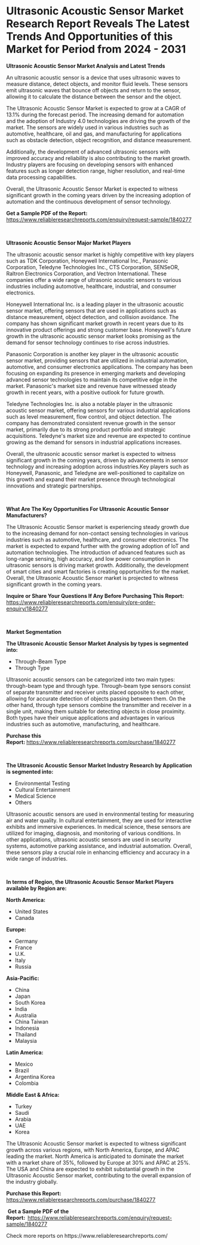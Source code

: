 <p><h1>Ultrasonic Acoustic Sensor Market Research Report Reveals The Latest Trends And Opportunities of this Market for Period from 2024 - 2031</h1></p><p><strong>Ultrasonic Acoustic Sensor Market Analysis and Latest Trends</strong></p>
<p><p>An ultrasonic acoustic sensor is a device that uses ultrasonic waves to measure distance, detect objects, and monitor fluid levels. These sensors emit ultrasonic waves that bounce off objects and return to the sensor, allowing it to calculate the distance between the sensor and the object.</p><p>The Ultrasonic Acoustic Sensor Market is expected to grow at a CAGR of 13.1% during the forecast period. The increasing demand for automation and the adoption of Industry 4.0 technologies are driving the growth of the market. The sensors are widely used in various industries such as automotive, healthcare, oil and gas, and manufacturing for applications such as obstacle detection, object recognition, and distance measurement.</p><p>Additionally, the development of advanced ultrasonic sensors with improved accuracy and reliability is also contributing to the market growth. Industry players are focusing on developing sensors with enhanced features such as longer detection range, higher resolution, and real-time data processing capabilities.</p><p>Overall, the Ultrasonic Acoustic Sensor Market is expected to witness significant growth in the coming years driven by the increasing adoption of automation and the continuous development of sensor technology.</p></p>
<p><strong>Get a Sample PDF of the Report:&nbsp;</strong> <a href="https://www.reliableresearchreports.com/enquiry/request-sample/1840277">https://www.reliableresearchreports.com/enquiry/request-sample/1840277</a></p>
<p>&nbsp;</p>
<p><strong>Ultrasonic Acoustic Sensor Major Market Players</strong></p>
<p><p>The ultrasonic acoustic sensor market is highly competitive with key players such as TDK Corporation, Honeywell International Inc., Panasonic Corporation, Teledyne Technologies Inc., CTS Corporation, SENSeOR, Raltron Electronics Corporation, and Vectron International. These companies offer a wide range of ultrasonic acoustic sensors to various industries including automotive, healthcare, industrial, and consumer electronics.</p><p>Honeywell International Inc. is a leading player in the ultrasonic acoustic sensor market, offering sensors that are used in applications such as distance measurement, object detection, and collision avoidance. The company has shown significant market growth in recent years due to its innovative product offerings and strong customer base. Honeywell's future growth in the ultrasonic acoustic sensor market looks promising as the demand for sensor technology continues to rise across industries.</p><p>Panasonic Corporation is another key player in the ultrasonic acoustic sensor market, providing sensors that are utilized in industrial automation, automotive, and consumer electronics applications. The company has been focusing on expanding its presence in emerging markets and developing advanced sensor technologies to maintain its competitive edge in the market. Panasonic's market size and revenue have witnessed steady growth in recent years, with a positive outlook for future growth.</p><p>Teledyne Technologies Inc. is also a notable player in the ultrasonic acoustic sensor market, offering sensors for various industrial applications such as level measurement, flow control, and object detection. The company has demonstrated consistent revenue growth in the sensor market, primarily due to its strong product portfolio and strategic acquisitions. Teledyne's market size and revenue are expected to continue growing as the demand for sensors in industrial applications increases.</p><p>Overall, the ultrasonic acoustic sensor market is expected to witness significant growth in the coming years, driven by advancements in sensor technology and increasing adoption across industries.Key players such as Honeywell, Panasonic, and Teledyne are well-positioned to capitalize on this growth and expand their market presence through technological innovations and strategic partnerships.</p></p>
<p>&nbsp;</p>
<p><strong>What Are The Key Opportunities For Ultrasonic Acoustic Sensor Manufacturers?</strong></p>
<p><p>The Ultrasonic Acoustic Sensor market is experiencing steady growth due to the increasing demand for non-contact sensing technologies in various industries such as automotive, healthcare, and consumer electronics. The market is expected to expand further with the growing adoption of IoT and automation technologies. The introduction of advanced features such as long-range sensing, high accuracy, and low power consumption in ultrasonic sensors is driving market growth. Additionally, the development of smart cities and smart factories is creating opportunities for the market. Overall, the Ultrasonic Acoustic Sensor market is projected to witness significant growth in the coming years.</p></p>
<p><strong>Inquire or Share Your Questions If Any Before Purchasing This Report:</strong> <a href="https://www.reliableresearchreports.com/enquiry/pre-order-enquiry/1840277">https://www.reliableresearchreports.com/enquiry/pre-order-enquiry/1840277</a></p>
<p>&nbsp;</p>
<p><strong>Market Segmentation</strong></p>
<p><strong>The Ultrasonic Acoustic Sensor Market Analysis by types is segmented into:</strong></p>
<p><ul><li>Through-Beam Type</li><li>Through Type</li></ul></p>
<p><p>Ultrasonic acoustic sensors can be categorized into two main types: through-beam type and through type. Through-beam type sensors consist of separate transmitter and receiver units placed opposite to each other, allowing for accurate detection of objects passing between them. On the other hand, through type sensors combine the transmitter and receiver in a single unit, making them suitable for detecting objects in close proximity. Both types have their unique applications and advantages in various industries such as automotive, manufacturing, and healthcare.</p></p>
<p><strong>Purchase this Report:&nbsp;</strong><a href="https://www.reliableresearchreports.com/purchase/1840277">https://www.reliableresearchreports.com/purchase/1840277</a></p>
<p>&nbsp;</p>
<p><strong>The Ultrasonic Acoustic Sensor Market Industry Research by Application is segmented into:</strong></p>
<p><ul><li>Environmental Testing</li><li>Cultural Entertainment</li><li>Medical Science</li><li>Others</li></ul></p>
<p><p>Ultrasonic acoustic sensors are used in environmental testing for measuring air and water quality. In cultural entertainment, they are used for interactive exhibits and immersive experiences. In medical science, these sensors are utilized for imaging, diagnosis, and monitoring of various conditions. In other applications, ultrasonic acoustic sensors are used in security systems, automotive parking assistance, and industrial automation. Overall, these sensors play a crucial role in enhancing efficiency and accuracy in a wide range of industries.</p></p>
<p>&nbsp;</p>
<p><strong>In terms of Region, the Ultrasonic Acoustic Sensor Market Players available by Region are:</strong></p>
<p>
    <p> <strong> North America: </strong>
        <ul>
            <li>United States</li>
            <li>Canada</li>
        </ul>
        </p> 
    <p> <strong> Europe: </strong>
        <ul>
            <li>Germany</li>
            <li>France</li>
            <li>U.K.</li>
            <li>Italy</li>
            <li>Russia</li>
        </ul>
        </p> 
    <p> <strong> Asia-Pacific: </strong>
        <ul>
            <li>China</li>
            <li>Japan</li>
            <li>South Korea</li>
            <li>India</li>
            <li>Australia</li>
            <li>China Taiwan</li>
            <li>Indonesia</li>
            <li>Thailand</li>
            <li>Malaysia</li>
        </ul>
        </p> 
    <p> <strong> Latin America: </strong>
        <ul>
            <li>Mexico</li>
            <li>Brazil</li>
            <li>Argentina Korea</li>
            <li>Colombia</li>
        </ul>
        </p> 
    <p> <strong> Middle East & Africa: </strong>
        <ul>
            <li>Turkey</li>
            <li>Saudi</li>
            <li>Arabia</li>
            <li>UAE</li>
            <li>Korea</li>
        </ul>
    </p>
    </p>
<p><p>The Ultrasonic Acoustic Sensor market is expected to witness significant growth across various regions, with North America, Europe, and APAC leading the market. North America is anticipated to dominate the market with a market share of 35%, followed by Europe at 30% and APAC at 25%. The USA and China are expected to exhibit substantial growth in the Ultrasonic Acoustic Sensor market, contributing to the overall expansion of the industry globally.</p></p>
<p><strong>Purchase this Report: </strong><a href="https://www.reliableresearchreports.com/purchase/1840277">https://www.reliableresearchreports.com/purchase/1840277</a></p>
<p>&nbsp;<strong>Get a Sample PDF of the Report:&nbsp;&nbsp;</strong><a href="https://www.reliableresearchreports.com/enquiry/request-sample/1840277">https://www.reliableresearchreports.com/enquiry/request-sample/1840277</a></p>
<p><strong></strong></p>
<p>Check more reports on https://www.reliableresearchreports.com/</p>